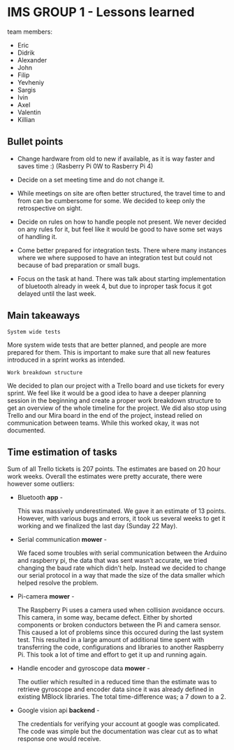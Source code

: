 # IMS GROUP 1 - Lessons learned

team members:

- Eric
- Didrik
- Alexander
- John
- Filip
- Yevheniy
- Sargis
- Ivin
- Axel
- Valentin
- Killian

## Bullet points

- Change hardware from old to new if available, as it is way faster and saves time :) (Rasberry Pi 0W to Rasberry Pi 4)

- Decide on a set meeting time and do not change it.

- While meetings on site are often better structured, the travel time to and from can be cumbersome for some. We decided to keep only the retrospective on sight.

- Decide on rules on how to handle people not present.
We never decided on any rules for it, but feel like it would be good to have some set ways of handling it.

- Come better prepared for integration tests.
There where many instances where we where supposed to have an integration test but could not because of bad preparation or small bugs.

- Focus on the task at hand.
There was talk about starting implementation of bluetooth already in week 4, but due to inproper task focus it got delayed until the last week.


## Main takeaways

`System wide tests`

More system wide tests that are better planned, and people are more prepared for them.
This is important to make sure that all new features introduced in a sprint works as intended.


`Work breakdown structure`

We decided to plan our project with a Trello board and use tickets for every sprint.
We feel like it would be a good idea to have a deeper planning session in the beginning and create a proper work breakdown structure to get an overview of the whole timeline for the project.
We did also stop using Trello and our Mira board in the end of the project, instead relied on communication between teams.
While this worked okay, it was not documented.



<h2>Time estimation of tasks</h2>

Sum of all Trello tickets is 207 points. The estimates are based on 20 hour work weeks. Overall the estimates were pretty accurate, there were however some outliers:

* Bluetooth **app** - 

  This was massively underestimated. We gave it an estimate of 13 points. However, with various bugs and errors, it took us several weeks to get it working and we finalized the last day (Sunday 22 May). 

* Serial communication **mower** -

  We faced some troubles with serial communication between the Arduino and raspberry pi, the data that was sent wasn’t accurate, we tried changing the baud rate which didn’t help. Instead we decided to change our serial protocol in a way that made the size of the data smaller which helped resolve the problem.

* Pi-camera  **mower** - 

  The Raspberry Pi uses a camera used when collision avoidance occurs. This camera, in some way, became defect. Either by shorted components or broken conductors between the Pi and camera sensor. This caused a lot of problems since this occured during the last system test. This resulted in a large amount of additional time spent with transferring the code, configurations and libraries to another Raspberry Pi. This took a lot of time and effort to get it up and running again.

* Handle encoder and gyroscope data **mower** - 

  The outlier which resulted in a reduced time than the estimate was to retrieve gyroscope and encoder data since it was already defined in existing MBlock libraries. The total time-difference was; a 7 down to a 2.

* Google vision api **backend** - 

  The credentials for verifying your account at google was complicated. The code was simple but the documentation was clear cut as to what response one would receive.

  

